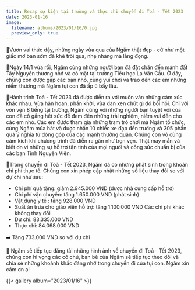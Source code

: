 ```yaml
---
title: Recap sự kiện tại trường và thực chi chuyến đi Toả - Tết 2023
date: 2023-01-16
image:
  filename: albums/2023/01/16/0.jpg
  preview_only: true
---
```


🌻Vươn vai thức dậy, những ngày vừa qua của Ngăm thật đẹp - cứ như một giấc mơ ban sớm đã khẽ trôi qua, nhẹ nhàng mà lắng
đọng.

🌻Ngày 14/1 vừa rồi, Ngăm cùng những người bạn đã đặt chân đến mảnh đất Tây Nguyên thương nhớ và có mặt tại trường Tiểu
học La Văn Cầu. Ở đây, chúng con được gặp các bạn nhỏ, cùng vui chơi và trao đến các em những niềm thương mà Ngăm tụi
con đã ấp ủ bấy lâu.

🌻Hành trình Toả - Tết 2023 đã được diễn ra với muôn vàn những cảm xúc khác nhau. Vừa hân hoan, phấn khởi, vừa đan xen
chút gì đó bồi hồi. Chỉ với vỏn vẹn 8 tiếng tại trường, Ngăm cùng với những người bạn tuyệt vời của con đã cố gắng hết
sức để đem đến những trải nghiệm, niềm vui đến cho các em nhỏ. Các em được tham gia những trạm trò chơi mà Ngăm tổ chức,
cùng Ngăm múa hát và được nhận 10 chiếc xe đạp đến trường và 305 phần quà ý nghĩa từ đóng góp của các mạnh thường quân.
Chúng con vô cùng cảm kích khi chương trình đã diễn ra gần như trọn vẹn. Thật may mắn và biết ơn vì những sự hỗ trợ tận
tình của mọi người và công sức chuẩn bị của các bạn Tình Nguyện Viên.

🌻Trong chuyến đi Toả - Tết 2023, Ngăm đã có những phát sinh trong khoản chi phí thực tế. Chúng con xin phép cập nhật
những số liệu thay đổi so với dự chi như sau:

- Chi phí quà tặng: giảm 2.945.000 VND (được nhà cung cấp hỗ trợ)
- Chi phí vận chuyển: tăng 1.650.000 VND (phát sinh)
- Vật dụng y tế : tăng 928.000 VND
- Suất ăn trưa cho giáo viên hỗ trợ: tăng 1.100.000 VND
  Các chi phí khác không thay đổi
- Dự chi: 83.335.000 VND
- Thực chi: 84.068.000 VND

➡️ Tăng 733.000 VND so với dự chi

🌻 Ngăm sẽ tiếp tục đăng tải những hình ảnh về chuyến đi Toả - Tết 2023, chúng con hi vọng các cô chú, bạn bè của Ngăm sẽ
tiếp tục theo dõi và chia sẻ những khoảnh khắc đáng nhớ trong chuyến đi của tụi con. Ngăm xin cám ơn ạ!

{{< gallery album="2023/01/16" >}}
